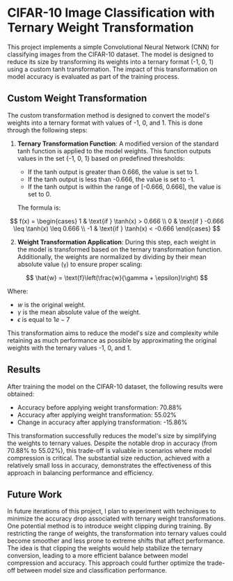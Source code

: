 # CIFAR-10 Image Classification with Ternary Weight Transformation
This project implements a simple Convolutional Neural Network (CNN) for classifying images from the CIFAR-10 dataset. The model is designed to reduce its size by transforming its weights into a ternary format (-1, 0, 1) using a custom tanh transformation. The impact of this transformation on model accuracy is evaluated as part of the training process.

## Custom Weight Transformation

The custom transformation method is designed to convert the model's weights into a ternary format with values of -1, 0, and 1. This is done through the following steps:

1. **Ternary Transformation Function**: A modified version of the standard tanh function is applied to the model weights. This function outputs values in the set \{-1, 0, 1\} based on predefined thresholds:
   - If the tanh output is greater than 0.666, the value is set to 1.
   - If the tanh output is less than -0.666, the value is set to -1.
   - If the tanh output is within the range of [-0.666, 0.666], the value is set to 0.

   The formula is:

$$
   f(x) = 
   \begin{cases} 
   1 & \text{if } \tanh(x) > 0.666 \\
   0 & \text{if } -0.666 \leq \tanh(x) \leq 0.666 \\
   -1 & \text{if } \tanh(x) < -0.666 
   \end{cases}
$$


2. **Weight Transformation Application**: During this step, each weight in the model is transformed based on the ternary transformation function. Additionally, the weights are normalized by dividing by their mean absolute value (`γ`) to ensure proper scaling:

  $$
   \hat{w} = \text{f}\left(\frac{w}{\gamma + \epsilon}\right)
  $$
  
   Where:
   - $w$ is the original weight.
   - $\gamma$ is the mean absolute value of the weight.
   - $\epsilon$ is equal to $1e-7$

This transformation aims to reduce the model's size and complexity while retaining as much performance as possible by approximating the original weights with the ternary values -1, 0, and 1.

## Results
After training the model on the CIFAR-10 dataset, the following results were obtained:

- Accuracy before applying weight transformation: 70.88%
- Accuracy after applying weight transformation: 55.02%
- Change in accuracy after applying transformation: -15.86%

This transformation successfully reduces the model's size by simplifying the weights to ternary values. Despite the notable drop in accuracy (from 70.88% to 55.02%), this trade-off is valuable in scenarios where model compression is critical. The substantial size reduction, achieved with a relatively small loss in accuracy, demonstrates the effectiveness of this approach in balancing performance and efficiency.

## Future Work

In future iterations of this project, I plan to experiment with techniques to minimize the accuracy drop associated with ternary weight transformations. One potential method is to introduce weight clipping during training. By restricting the range of weights, the transformation into ternary values could become smoother and less prone to extreme shifts that affect performance. The idea is that clipping the weights would help stabilize the ternary conversion, leading to a more efficient balance between model compression and accuracy. This approach could further optimize the trade-off between model size and classification performance.
















